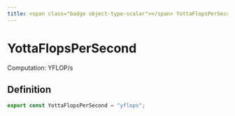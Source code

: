 ```yaml
---
title: <span class="badge object-type-scalar"></span> YottaFlopsPerSecond
---
```

# <span class="badge object-type-scalar"></span> YottaFlopsPerSecond

Computation: YFLOP/s

## Definition

```typescript
export const YottaFlopsPerSecond = "yflops";

```
